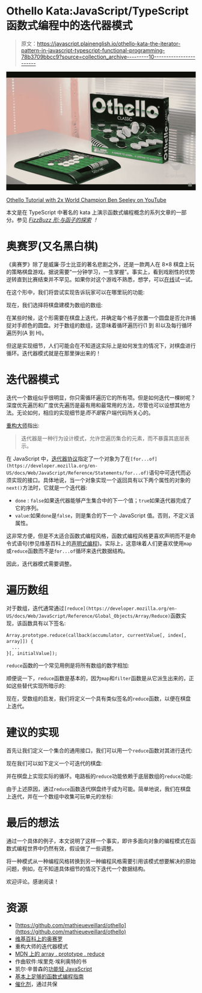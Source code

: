 # Othello Kata:JavaScript/TypeScript 函数式编程中的迭代器模式

> 原文：<https://javascript.plainenglish.io/othello-kata-the-iterator-pattern-in-javascript-typescript-functional-programming-78b3709bbcc9?source=collection_archive---------10----------------------->

![](img/189851d9e131130f4fd1c1fdfa2428ee.png)

[Othello Tutorial with 2x World Champion Ben Seeley on YouTube](https://www.youtube.com/watch?v=8VAq0C3oMBc&ab_channel=SpinMasterGames)

本文是在 TypeScript 中著名的 kata 上演示函数式编程概念的系列文章的一部分。参见 [*FizzBuzz 形:与函子的探索*](https://medium.com/javascript-in-plain-english/fizzbuzz-kata-an-exploration-with-functors-41d5217464fc) *！*

# 奥赛罗(又名黑白棋)

《奥赛罗》除了是威廉·莎士比亚的著名悲剧之外，还是一款两人在 8×8 棋盘上玩的策略棋盘游戏。据说需要“一分钟学习，一生掌握”。事实上，看到戏剧性的优势逆转直到比赛结束并不罕见。如果你对这个游戏不熟悉，想学，可以[在线](https://www.othelloonline.org/)试一试。

在这个形中，我们将尝试实现告诉玩家可以在哪里玩的功能:

现在，我们选择将棋盘建模为数组的数组:

在某些时候，这个形需要在棋盘上迭代，并确定每个格子放置一个圆盘是否允许捕捉对手颜色的圆盘。对于数组的数组，这意味着循环遍历行(1 到 8)以及每行循环遍历列(A 到 H)。

但这是实现细节，人们可能会在不知道这实际上是如何发生的情况下，对棋盘进行循环。迭代器模式就是在那里弹出来的！

# 迭代器模式

迭代一个数组似乎很明显，你只需循环遍历它的所有项。但是如何迭代一棵树呢？深度优先遍历和广度优先遍历是最有用和最常用的方法，尽管也可以设想其他方法。无论如何，相应的实现细节是*而不是*客户端代码所关心的。

[重构大师](https://refactoring.guru/design-patterns/iterator)指出:

> 迭代器是一种行为设计模式，允许您遍历集合的元素，而不暴露其底层表示。

在 JavaScript 中，[迭代器协议](https://developer.mozilla.org/en-US/docs/Web/JavaScript/Reference/Iteration_protocols#The_iterator_protocol)指定了一个对象为了在`[for...of](https://developer.mozilla.org/en-US/docs/Web/JavaScript/Reference/Statements/for...of)`语句中可迭代而必须实现的接口。具体地说，当一个对象实现一个返回具有以下两个属性的对象的`next()`方法时，它就是一个迭代器:

*   `done` : `false`如果迭代器能够产生集合中的下一个值；`true`如果迭代器完成了它的序列。
*   `value`:如果`done`是`false`，则是集合的下一个 JavaScript 值。否则，不定义该属性。

这非常方便，但是不太适合函数式编程风格，函数式编程风格更喜欢声明而不是命令式语句(参见维基百科上的[声明式编程](https://en.wikipedia.org/wiki/Declarative_programming))。实际上，这意味着人们更喜欢使用`map`或`reduce`函数而不是`for...of`循环来迭代数据结构。

因此，迭代器模式需要调整。

# 遍历数组

对于数组，迭代通常通过`[reduce](https://developer.mozilla.org/en-US/docs/Web/JavaScript/Reference/Global_Objects/Array/Reduce)`函数实现，该函数具有以下签名:

```
Array.prototype.reduce(callback(accumulator, currentValue[, index[, array]]) {
  ...
}[, initialValue]);
```

`reduce`函数的一个常见用例是将所有数组的数字相加:

顺便说一下，`reduce`函数是基本的，因为`map`和`filter`函数是从它派生出来的，正如这些替代实现所暗示的:

现在，受数组的启发，我们将定义一个具有类似签名的`reduce`函数，以便在棋盘上迭代。

# 建议的实现

首先让我们定义一个集合的通用接口，我们可以用一个`reduce`函数对其进行迭代:

现在我们可以如下定义一个可迭代的棋盘:

并在棋盘上实现实际的循环。电路板的`reduce`功能依赖于底层数组的`reduce`功能:

由于上述原因，通过`reduce`函数迭代棋盘终于成为可能。简单地说，我们在棋盘上迭代，并在一个数组中收集可玩单元的坐标:

# 最后的想法

通过一个具体的例子，本文说明了这样一个事实，即许多面向对象的编程模式在函数式编程世界中仍然有效，假设做了一些调整。

将一种模式从一种编程风格转换到另一种编程风格需要引用该模式想要解决的原始问题，例如，在不知道具体细节的情况下迭代一个数据结构。

欢迎评论。感谢阅读！

# 资源

*   [https://github.com/mathieueveillard/othello](https://github.com/mathieueveillard/othello)
*   [维基百科上的奥赛罗](https://en.wikipedia.org/wiki/Reversi#Rules)
*   重构大师的迭代器模式
*   [MDN 上的 array . prototype . reduce](https://developer.mozilla.org/en-US/docs/Web/JavaScript/Reference/Global_Objects/Array/Reduce)
*   作曲软件:埃里克·埃利奥特的书
*   凯尔·辛普森的[功能轻 JavaScript](https://github.com/getify/Functional-Light-JS)
*   [基本上足够的函数式编程指南](https://github.com/MostlyAdequate/mostly-adequate-guide)
*   [催化剂](https://katalyst.codurance.com/browse)，通过共保